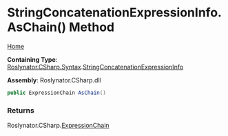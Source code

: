 <a name="_top"></a>

# StringConcatenationExpressionInfo\.AsChain\(\) Method

[Home](../../../../../README.md#_top)

**Containing Type**: [Roslynator.CSharp.Syntax](../../README.md#_top)\.[StringConcatenationExpressionInfo](../README.md#_top)

**Assembly**: Roslynator\.CSharp\.dll

```csharp
public ExpressionChain AsChain()
```

### Returns

Roslynator\.CSharp\.[ExpressionChain](../../../ExpressionChain/README.md#_top)

